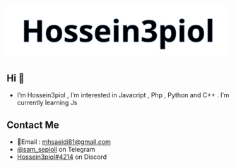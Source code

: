 <h1 align="center">
  <img src="https://github.com/im-ecorp/im-ecorp/blob/main/name.svg" alt="Marton Lederer" />
</h1>

## Hi 👋
- I’m Hossein3piol , I’m interested in Javacript , Php , Python and C++ . I’m currently learning Js

## Contact Me
- 📧Email : mhsaeidi81@gmail.com
- [@sam_sepioll](https://t.me/sam_sepioll) on Telegram
- [Hossein3piol#4214](./) on Discord
<!---
im-ecorp/im-ecorp is a ✨ special ✨ repository because its `README.md` (this file) appears on your GitHub profile.
You can click the Preview link to take a look at your changes.
--->
